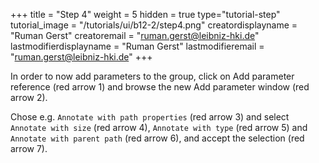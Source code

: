 +++
title = "Step 4"
weight = 5
hidden = true
type="tutorial-step"
tutorial_image = "/tutorials/ui/b12-2/step4.png"
creatordisplayname = "Ruman Gerst"
creatoremail = "ruman.gerst@leibniz-hki.de"
lastmodifierdisplayname = "Ruman Gerst"
lastmodifieremail = "ruman.gerst@leibniz-hki.de"
+++

In order to now add parameters to the group, click on Add parameter reference (red arrow 1) and browse the new Add parameter window (red arrow 2). 

Chose e.g. `Annotate with path properties` (red arrow 3) and select `Annotate with size` (red arrow 4), `Annotate with type` (red arrow 5) and `Annotate with parent path` (red arrow 6), and accept the selection (red arrow 7).